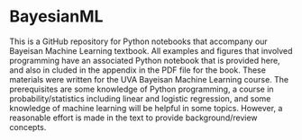 # BayesianML

This is a GitHub repository for Python notebooks that accompany our Bayeisan Machine Learning textbook.  All examples and figures that involved programming have an associated Python notebook that is provided here, and also in cluded in the appendix in the PDF file for the book.  These materials were written for the UVA Bayeisan Machine Learning course.  The prerequisites are some knowledge of Python programming, a course in probability/statistics including linear and logistic regression, and some knowledge of machine learning will be helpful in some topics.  However, a reasonable effort is made in the text to provide background/review concepts.
